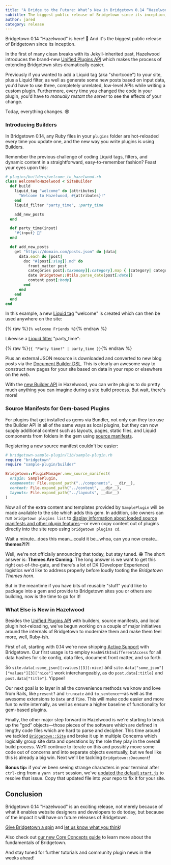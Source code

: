 ```yaml
---
title: "A Bridge to the Future: What’s New in Bridgetown 0.14 “Hazelwood”"
subtitle: The biggest public release of Bridgetown since its inception, featuring the brand-new Unified Plugins API, Active Support, and a whole lot more.
author: jared
category: release
---
```


Bridgetown 0.14 "Hazelwood" is here! 🎉 And it's the biggest public release of Bridgetown since its inception.

In the first of many clean breaks with its Jekyll-inherited past, Hazelwood introduces the brand-new [Unified Plugins API](/docs/plugins) which makes the process of extending Bridgetown sites dramatically easier.

Previously if you wanted to add a Liquid tag (aka "shortcode") to your site, plus a Liquid filter, as well as generate some new posts based on input data, you'd have to use three, completely unrelated, low-level APIs while writing a custom plugin. Furthermore, every time you changed the code in your plugin, you'd have to _manually restart the server_ to see the effects of your change.

Today, everything changes. 😎

### Introducing Builders

In Bridgetown 0.14, any Ruby files in your `plugins` folder are hot-reloaded every time you update one, and the new way you write plugins is using Builders.

Remember the previous challenge of coding Liquid tags, filters, and dynamic content in a straightforward, easy-to-remember fashion? Feast your eyes upon this:

```ruby
# plugins/builders/welcome_to_hazelwood.rb
class WelcomeToHazelwood < SiteBuilder
  def build
    liquid_tag "welcome" do |attributes|
      "Welcome to Hazelwood, #{attributes}!"
    end
    liquid_filter "party_time", :party_time

    add_new_posts
  end

  def party_time(input)
    "#{input} 🥳"
  end

  def add_new_posts
    get "https://domain.com/posts.json" do |data|
      data.each do |post|
        doc "#{post[:slug]}.md" do
          front_matter post
          categories post[:taxonomy][:category].map { |category| category[:slug] }
          date Bridgetown::Utils.parse_date(post[:date])
          content post[:body]
        end
      end
    end
  end
end
```

In this example, a new [Liquid tag](/docs/plugins/tags) "welcome" is created which can then be used anywhere on the site:

{% raw %}`{% welcome Friends %}`{% endraw %}

Likewise a [Liquid filter](/docs/plugins/filters) "party_time":

{% raw %}`{{ "Party time!" | party_time }}`{% endraw %}

Plus an external JSON resource is downloaded and converted to new blog posts via the [Document Builder DSL](/docs/plugins/external-apis). This is clearly an awesome way to construct new pages for your site based on data in your repo or elsewhere on the web.

With the [new Builder API](/docs/plugins) in Hazelwood, you can write plugins to do pretty much anything you can imagine during a site build process. But wait, there's more!

### Source Manifests for Gem-based Plugins

For plugins that get installed as gems via Bundler, not only can they too use the Builder API in all of the same ways as local plugins, but they can now supply additional content such as layouts, pages, static files, and Liquid components from folders in the gem using [source manifests](/docs/plugins/source-manifests).

Registering a new source manifest couldn't be easier:

```ruby
# bridgetown-sample-plugin/lib/sample-plugin.rb
require "bridgetown"
require "sample-plugin/builder"

Bridgetown::PluginManager.new_source_manifest(
  origin: SamplePlugin,
  components: File.expand_path("../components", __dir__),
  content: File.expand_path("../content", __dir__),
  layouts: File.expand_path("../layouts", __dir__)
)
```

Now all of the extra content and templates provided by `SamplePlugin` will be made available to the site which adds this gem. In addition, site owners can run `bridgetown plugins list` to [display information about loaded source manifests and other plugin features](/docs/commands/plugins)—or even copy content out of plugins directly into the site repo using `bridgetown plugins cd`.

Wait a minute…does this mean…could it be…whoa, can you now create…**themes?!?!**

Well, we're not officially announcing that today, but stay tuned. 😁 The short answer is: **Themes Are Coming.** The long answer is we want to get this right out-of-the-gate, and there's a lot of DX (Developer Experience) logistics we'd like to address properly before loudly tooting the _Bridgetown Themes horn_.

But in the meantime if you have bits of reusable "stuff" you'd like to package into a gem and provide to Bridgetown sites you or others are building, now is the time to go for it!

### What Else is New in Hazelwood

Besides the [Unified Plugins API](/docs/plugins) with builders, source manifests, and local plugin hot-reloading, we've begun working on a couple of major initiatives around the internals of Bridgetown to modernize them and make them feel more, well, Ruby-ish.

First of all, starting with 0.14 we're now shipping [Active Support](https://guides.rubyonrails.org/active_support_core_extensions.html) with Bridgetown. Our first usage is to employ `HashWithIndifferentAccess` for all data hashes for site config, data files, document front matter, and so forth.

So `site.data[:some_json][:values][3][:nice]` and `site.data["some_json"]["values"][3]["nice"]` work interchangeably, as do `post.data[:title]` and `post.data["title"]`. Yippee!

Our next goal is to layer in all the convenience methods we know and love from Rails, like `present?` and `truncate` and `to_sentence`—as well as the awesome extensions to `Date` and `Time`. This will make code easier and more fun to write internally, as well as ensure a higher baseline of functionality for gem-based plugins.

Finally, the other major step forward in Hazelwood is we're starting to break up the "god" objects—those pieces of the software which are defined in lengthy code files which are hard to parse and decipher. This time around we tackled [`Bridgetown::Site`](https://github.com/bridgetownrb/bridgetown/blob/main/bridgetown-core/lib/bridgetown-core/site.rb) and broke it up in multiple Concerns which logically group site data and operations by the role they play in the overall build process. We'll continue to iterate on this and possibly move some code out of concerns and into separate objects eventually, but we feel like this is already a big win. Next we'll be tackling `Bridgetown::Document`!

**Bonus tip:** if you've been seeing strange characters in your terminal after `ctrl-c`ing from a `yarn start` session, we've [updated the default `start.js`](https://github.com/bridgetownrb/bridgetown/blob/main/bridgetown-core/lib/site_template/start.js) to resolve that issue. Copy that updated file into your repo to fix it for your site.

## Conclusion

Bridgetown 0.14 "Hazelwood" is an exciting release, not merely because of what it enables website designers and developers to do today, but because of the impact it will have on future releases of Bridgetown.

[Give Bridgetown a spin](/docs) and [let us know what you think](/community)!

Also check out [our new Core Concepts guide](/docs/core-concepts) to learn more about the fundamentals of Bridgetown.

And stay tuned for further tutorials and community plugin news in the weeks ahead!
